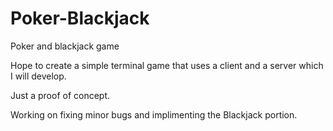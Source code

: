 # Poker-Blackjack
Poker and blackjack game

Hope to create a simple terminal game that uses a client and a server which I will develop.

Just a proof of concept.

Working on fixing minor bugs and implimenting the Blackjack portion.
